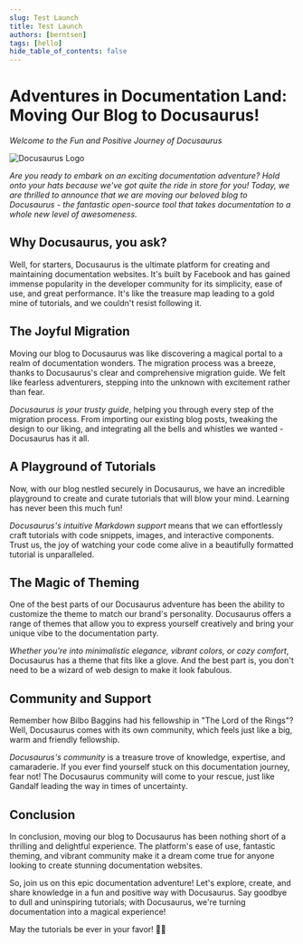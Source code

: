 ```yaml
---
slug: Test Launch
title: Test Launch
authors: [berntsen]
tags: [hello]
hide_table_of_contents: false
---
```


# Adventures in Documentation Land: Moving Our Blog to Docusaurus!

*Welcome to the Fun and Positive Journey of Docusaurus*

![Docusaurus Logo](https://docusaurus.io/img/docusaurus.svg)

*Are you ready to embark on an exciting documentation adventure? Hold onto your hats because we've got quite the ride in store for you! Today, we are thrilled to announce that we are moving our beloved blog to Docusaurus - the fantastic open-source tool that takes documentation to a whole new level of awesomeness.*

<!--truncate-->

## Why Docusaurus, you ask?

Well, for starters, Docusaurus is the ultimate platform for creating and maintaining documentation websites. It's built by Facebook and has gained immense popularity in the developer community for its simplicity, ease of use, and great performance. It's like the treasure map leading to a gold mine of tutorials, and we couldn't resist following it.

## The Joyful Migration

Moving our blog to Docusaurus was like discovering a magical portal to a realm of documentation wonders. The migration process was a breeze, thanks to Docusaurus's clear and comprehensive migration guide. We felt like fearless adventurers, stepping into the unknown with excitement rather than fear.

*Docusaurus is your trusty guide*, helping you through every step of the migration process. From importing our existing blog posts, tweaking the design to our liking, and integrating all the bells and whistles we wanted - Docusaurus has it all.

## A Playground of Tutorials

Now, with our blog nestled securely in Docusaurus, we have an incredible playground to create and curate tutorials that will blow your mind. Learning has never been this much fun!

*Docusaurus's intuitive Markdown support* means that we can effortlessly craft tutorials with code snippets, images, and interactive components. Trust us, the joy of watching your code come alive in a beautifully formatted tutorial is unparalleled.

## The Magic of Theming

One of the best parts of our Docusaurus adventure has been the ability to customize the theme to match our brand's personality. Docusaurus offers a range of themes that allow you to express yourself creatively and bring your unique vibe to the documentation party.

*Whether you're into minimalistic elegance, vibrant colors, or cozy comfort*, Docusaurus has a theme that fits like a glove. And the best part is, you don't need to be a wizard of web design to make it look fabulous.

## Community and Support

Remember how Bilbo Baggins had his fellowship in "The Lord of the Rings"? Well, Docusaurus comes with its own community, which feels just like a big, warm and friendly fellowship.

*Docusaurus's community* is a treasure trove of knowledge, expertise, and camaraderie. If you ever find yourself stuck on this documentation journey, fear not! The Docusaurus community will come to your rescue, just like Gandalf leading the way in times of uncertainty.

## Conclusion

In conclusion, moving our blog to Docusaurus has been nothing short of a thrilling and delightful experience. The platform's ease of use, fantastic theming, and vibrant community make it a dream come true for anyone looking to create stunning documentation websites.

So, join us on this epic documentation adventure! Let's explore, create, and share knowledge in a fun and positive way with Docusaurus. Say goodbye to dull and uninspiring tutorials; with Docusaurus, we're turning documentation into a magical experience!

May the tutorials be ever in your favor! 🚀✨